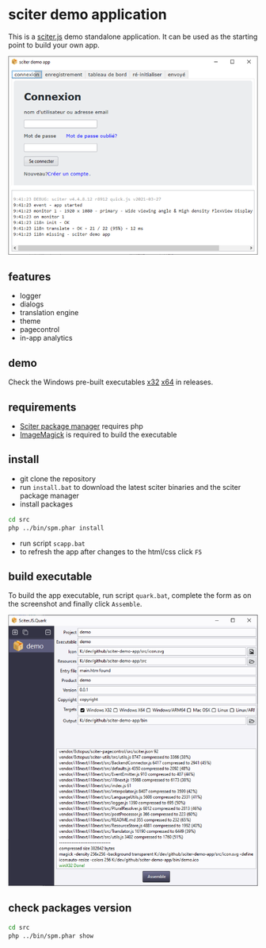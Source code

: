 # sciter demo application

This is a [sciter.js](https://sciter.com/) demo standalone application.
It can be used as the starting point to build your own app.

![sciter demo app screenshot](screenshot.png)

## features

- logger
- dialogs
- translation engine
- theme
- pagecontrol
- in-app analytics

## demo

Check the Windows pre-built executables [x32](https://github.com/8ctopus/sciter-demo-app/releases/download/1.0.1/demo-x32.exe)
[x64](https://github.com/8ctopus/sciter-demo-app/releases/download/1.0.1/demo-x64.exe) in releases.

## requirements

- [Sciter package manager](https://github.com/8ctopus/sciter-package-manager) requires php
- [ImageMagick](https://imagemagick.org/) is required to build the executable

## install

- git clone the repository
- run `install.bat` to download the latest sciter binaries and the sciter package manager
- install packages

```sh
cd src
php ../bin/spm.phar install
```

- run script `scapp.bat`
- to refresh the app after changes to the html/css click `F5`

## build executable

To build the app executable, run script `quark.bat`, complete the form as on the screenshot and finally click `Assemble`.

![quark screenshot](quark.png)

## check packages version

```sh
cd src
php ../bin/spm.phar show
```
